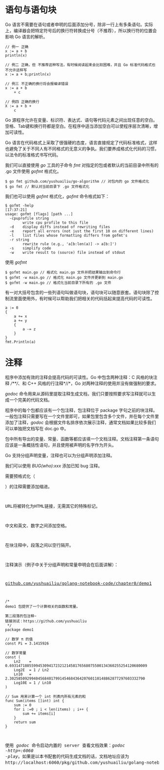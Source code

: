 # 语句与语句块

Go 语言不需要在语句或者申明的后面添加分号，除非一行上有多条语句。实际上，编译器会把特定符号后的换行符转换成分号（不推荐），所以换行符的位置会影响 Go 语言的解析。  

```
// 例一 正确
x := a + b
println(x)

// 例二 正确，但 不推荐这种写法，有时候阅读起来会比较困难，并且 Go 标准代码格式也不允许这样写
x := a + b;println(x)

// 例三 不正确的换行将会报编译错误
x := a + b 
	+ c

// 例四 正确的换行
X := a + b + 
	c
```

Go 源程序允许在变量、标识符、表达式、语句等代码元素之间出现任意的空白。空格、Tab键和换行符都是空白。在程序中适当添加空白可以使程序层次清晰，增加可读性。  

Go 语言在代码格式上采取了很强硬的态度，语言直接规定了代码标准格式，这样也避免了关于不同人有不同格式的无意义的争执。我们要养成格式化代码的习惯，以法令的标准格式书写代码。

我们可以直接使用 *go* 工具的子命令 *fmt* 对指定的包或者默认的当前目录中所有的 .go 文件使用 *gofmt* 格式化。

```
$ go fmt github.com/yushuailiu/go-algorithm // 对包内的 go 文件格式化
$ go fmt // 默认对当前目录下 .go 文件格式化
```

我们也可以使用 *gofmt* 格式化，*gofmt* 命令格式如下：

```
$ gofmt -help                                                                                                     [17:37:21]
usage: gofmt [flags] [path ...]
  -cpuprofile string
    	write cpu profile to this file
  -d	display diffs instead of rewriting files
  -e	report all errors (not just the first 10 on different lines)
  -l	list files whose formatting differs from gofmt's
  -r string
    	rewrite rule (e.g., 'a[b:len(a)] -> a[b:]')
  -s	simplify code
  -w	write result to (source) file instead of stdout
```

使用 *gofmt*

```
$ gofmt main.go // 格式化 main.go 文件并把结果输出到命令行
$ gofmt -w main.go // 格式化 main.go 文件并更新到 main.go
$ gofmt -w main.go // 格式化当前目录下所有的 .go 文件
```

有一对大括号包含的一些列语句叫做语句块，语句块可以随意嵌套。语句块除了控制流里面使用外，有时候可以帮助我们把相关的代码括起来提高代码的可读性。

```
a := 0
{
    a += x
    a += y
    {
        a -= z
    }
}
fmt.Println(a)
```

# 注释

程序中添加有效的注释会提高代码的可读性。Go 中包含两种注释：C 风格的块注释 */**/*、和 C++ 风格的行注释*//*，Go 对两种注释的使用并没有做强制的要求。  

*godoc* 命令用来从源码里提取注释生成文档，我们只要按照要求写注释就可以生成一个完美的代码文档。  

程序中的每个包都应该有一个包注释，包注释位于 package 字句之前的块注释。一般包注释只需要写在一个文件里即可，如果包里包含多个文件，并在每个文件里添加了注释，*godoc* 会根据文件名排序依次展示注释，通常文档如果比较多我们可以单独把文档写在 doc.go 中。  

包中所有导出的变量、常量、函数等都应该填一个文档注释。文档注释第一条语句应该是一条概括性语句，并且使用被声明的名字作为开头。  

Go 支持分组声明变量，注释也可以为分组声明添加注释。  

我们可以使用 *BUG(who):xxx* 添加已知 bug 注释。  

需要预格式化（<pre>）的注释需要添加缩进。  

URL将被转化为HTML链接，无需其它的特殊标记。  

中文和英文、数字之间添加空格。  

在块注释中，段落之间以空行隔开。  

注释演示（例子中关于分组声明和常量申明会在后面讲解）：  

[github.com/yushuailiu/golang-notebook-code/chapter0/demo1](https://github.com/yushuailiu/golang-notebook-code/chapter0/demo1)

```
/*
demo1 包提供了一个计算相关的函数和常量。

第二段落的包注释~
链接测试：https://github.com/yushuailiu
 */
package demo1

// 数学 π 的值
const Pi = 3.1415926

// 数学常量
const (
	Ln2    = 0.693147180559945309417232121458176568075500134360255254120680009
	Log2E  = 1 / Ln2
	Ln10   = 2.30258509299404568401799145468436420760110148862877297603332790
	Log10E = 1 / Ln10
)

// Sum 用来计算一个 int 列表内所有元素的和
func Sum(items []int) int {
	sum := 0
	for i :=0 ; i < len(items) ; i++ {
		sum += items[i]
	}
	return sum
}
```

使用 *godoc* 命令启动内置的 server 查看文档效果：*godoc -http=:6060 -play*。如果是以本书配套的代码生成文档的话，文档地址应该为 http://localhost:6060/pkg/github.com/yushuailiu/golang-notebook-code/chapter0/demo1。